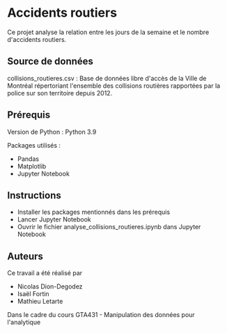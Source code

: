 # Accidents routiers
Ce projet analyse la relation entre les jours de la semaine et le nombre d'accidents routiers.

## Source de données
collisions_routieres.csv : Base de données libre d'accès de la Ville de Montréal répertoriant l'ensemble des collisions routières rapportées par la police sur son territoire depuis 2012.

## Prérequis
Version de Python : Python 3.9

Packages utilisés : 
- Pandas
- Matplotlib
- Jupyter Notebook

## Instructions
- Installer les packages mentionnés dans les prérequis
- Lancer Jupyter Notebook
- Ouvrir le fichier analyse_collisions_routieres.ipynb  dans Jupyter Notebook

## Auteurs
Ce travail a été réalisé par
- Nicolas Dion-Degodez
- Isaël Fortin 
- Mathieu Letarte

Dans le cadre du cours GTA431 - Manipulation des données pour l'analytique
